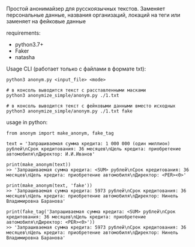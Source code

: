 Простой анонимайзер для русскоязычных текстов. Заменяет персональные данные, названия организаций, локаций на теги или заменяет на фейковые данные 

requirements:
- python3.7+
- Faker
- natasha

Usage CLI (работает только с файлами в формате txt):
```
python3 anonym.py <input_file> <mode>

# в консоль выводится текст с расставленными масками
python3 anonymize_simple/anonym.py ./1.txt

# в консоль выводится текст с фейковыми данными вместо исходных
python3 anonymize_simple/anonym.py ./1.txt fake
```

usage in python:
```
from anonym import make_anonym, fake_tag

text = 'Запрашиваемая сумма кредита: 1 000 000 (один миллион) рублей\nСрок кредитования: 36 месяцев\nЦель кредита: приобретение автомобиля\nДиректор: И.И.Иванов'

print(make_anonym(text))
>> 'Запрашиваемая сумма кредита: <SUM> рублей\nСрок кредитования: 36 месяцев\nЦель кредита: приобретение автомобиля\nДиректор: <PER><0>'

print(make_anonym(text, 'fake'))
>> 'Запрашиваемая сумма кредита: 5973 рублей\nСрок кредитования: 36 месяцев\nЦель кредита: приобретение автомобиля\nДиректор: Нинель Владимировна Баранова'

print(fake_tag('Запрашиваемая сумма кредита: <SUM> рублей\nСрок кредитования: 36 месяцев\nЦель кредита: приобретение автомобиля\nДиректор: <PER><0>'))
>> 'Запрашиваемая сумма кредита: 5973 рублей\nСрок кредитования: 36 месяцев\nЦель кредита: приобретение автомобиля\nДиректор: Нинель Владимировна Баранова'
```